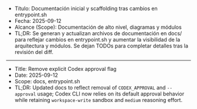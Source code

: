 - Título: Documentación inicial y scaffolding tras cambios en entrypoint.sh
- Fecha: 2025-09-12
- Alcance (Scope): Documentación de alto nivel, diagramas y módulos
- TL;DR: Se generan y actualizan archivos de documentación en docs/ para reflejar cambios en entrypoint.sh y aumentar la visibilidad de la arquitectura y módulos. Se dejan TODOs para completar detalles tras la revisión del diff.
---
- Title: Remove explicit Codex approval flag
- Date: 2025-09-12
- Scope: docs, entrypoint.sh
- TL;DR: Updated docs to reflect removal of `CODEX_APPROVAL` and `--approval` usage; Codex CLI now relies on its default approval behavior while retaining `workspace-write` sandbox and `medium` reasoning effort.
